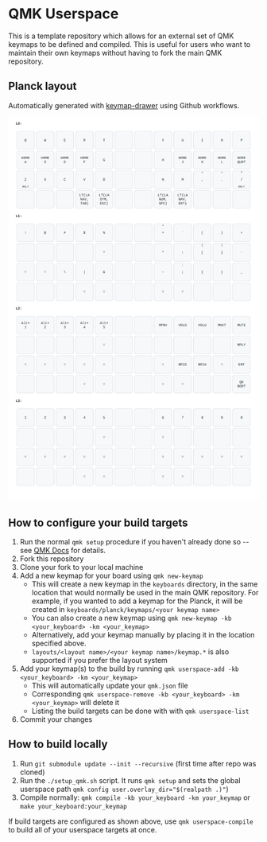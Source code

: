 # QMK Userspace

This is a template repository which allows for an external set of QMK keymaps to be defined and compiled. This is useful for users who want to maintain their own keymaps without having to fork the main QMK repository.

## Planck layout

Automatically generated with [keymap-drawer](https://github.com/caksoylar/keymap-drawer) using Github workflows.

![planck-layout](./keymap-drawer/planck_ez_glow_alexbue36.svg) 



## How to configure your build targets

1. Run the normal `qmk setup` procedure if you haven't already done so -- see [QMK Docs](https://docs.qmk.fm/#/newbs) for details.
1. Fork this repository
1. Clone your fork to your local machine
1. Add a new keymap for your board using `qmk new-keymap`
    * This will create a new keymap in the `keyboards` directory, in the same location that would normally be used in the main QMK repository. For example, if you wanted to add a keymap for the Planck, it will be created in `keyboards/planck/keymaps/<your keymap name>`
    * You can also create a new keymap using `qmk new-keymap -kb <your_keyboard> -km <your_keymap>`
    * Alternatively, add your keymap manually by placing it in the location specified above.
    * `layouts/<layout name>/<your keymap name>/keymap.*` is also supported if you prefer the layout system
1. Add your keymap(s) to the build by running `qmk userspace-add -kb <your_keyboard> -km <your_keymap>`
    * This will automatically update your `qmk.json` file
    * Corresponding `qmk userspace-remove -kb <your_keyboard> -km <your_keymap>` will delete it
    * Listing the build targets can be done with with `qmk userspace-list`
1. Commit your changes

## How to build locally

1. Run `git submodule update --init --recursive` (first time after repo was cloned)
1. Run the `./setup_qmk.sh` script. It runs `qmk setup` and sets the global userspace path `qmk config user.overlay_dir="$(realpath .)"`) 
1. Compile normally: `qmk compile -kb your_keyboard -km your_keymap` or `make your_keyboard:your_keymap`

If build targets are configured as shown above, use `qmk userspace-compile` to build all of your userspace targets at once.

